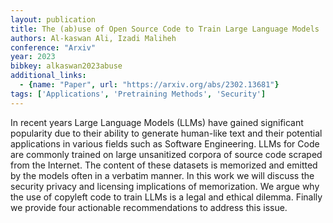 ```yaml
---
layout: publication
title: The (ab)use of Open Source Code to Train Large Language Models
authors: Al-kaswan Ali, Izadi Maliheh
conference: "Arxiv"
year: 2023
bibkey: alkaswan2023abuse
additional_links:
  - {name: "Paper", url: "https://arxiv.org/abs/2302.13681"}
tags: ['Applications', 'Pretraining Methods', 'Security']
---
```

In recent years Large Language Models (LLMs) have gained significant popularity due to their ability to generate human-like text and their potential applications in various fields such as Software Engineering. LLMs for Code are commonly trained on large unsanitized corpora of source code scraped from the Internet. The content of these datasets is memorized and emitted by the models often in a verbatim manner. In this work we will discuss the security privacy and licensing implications of memorization. We argue why the use of copyleft code to train LLMs is a legal and ethical dilemma. Finally we provide four actionable recommendations to address this issue.
